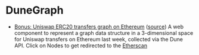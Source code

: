 DuneGraph
=======================

* [Bonus: Uniswap ERC20 transfers graph on Ethereum](https://soispoke.github.io/DuneGraph/example/large-graph/) ([source](https://github.com/soispoke/DuneGraph/blob/main/example/large-graph/index.html)) A web component to represent a graph data structure in a 3-dimensional space for Uniswap transfers on Ethereum last week, collected via the Dune API.
Click on Nodes to get redirected to the [Etherscan](https://etherscan.io/)
